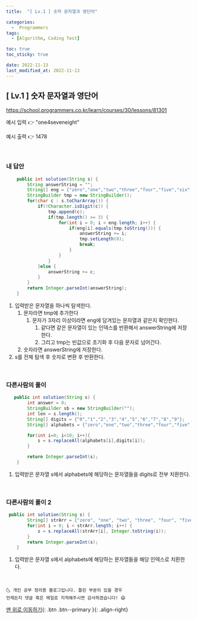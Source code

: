 ```yaml
---
title:  "[ Lv.1 ] 숫자 문자열과 영단어" 

categories:
  -  Programmers
tags:
  - [Algorithm, Coding Test]

toc: true
toc_sticky: true

date: 2022-11-13
last_modified_at: 2022-11-13
---
```



## [ Lv.1 ] 숫자 문자열과 영단어


<a>https://school.programmers.co.kr/learn/courses/30/lessons/81301</a>

예시 입력 👉 "one4seveneight"

예시 출력 👉 1478	


<br>

### 내 답안


```java
    public int solution(String s) {
        String answerString = "";
        String[] eng = {"zero","one","two","three","four","five","six","seven","eight","nine"};
        StringBuilder tmp = new StringBuilder();
        for(char c : s.toCharArray()) {
        	if(!Character.isDigit(c)) {
        		tmp.append(c);
        		if(tmp.length() >= 3) {
	        		for(int i = 0; i < eng.length; i++) {
	        			if(eng[i].equals(tmp.toString())) {
	        				answerString += i;
	        				tmp.setLength(0);
	        				break;
	        			}
        			}
        		}
        	}else {
        		answerString += c;
        	}    	
        }
        return Integer.parseInt(answerString);
    }


```
1. 입력받은 문자열을 하나씩 탐색한다.
	1. 문자라면 tmp에 추가한다
		1. 문자가 3자리 이상이라면 eng에 담겨있는 문자열과 같은지 확인한다.
			1. 같다면 같은 문자열이 있는 인덱스를 반환해서 answerString에 저장한다.
			2. 그리고 tmp는 빈값으로 초기화 후 다음 문자로 넘어간다.
	2. 숫자라면 answerString에 저장한다.
2. s를 전체 탐색 후 숫자로 변환 후 반환한다.


<br>

### 다른사람의 풀이


```java
   public int solution(String s) {
        int answer = 0;
        StringBuilder sb = new StringBuilder("");
        int len = s.length();
        String[] digits = {"0","1","2","3","4","5","6","7","8","9"};
        String[] alphabets = {"zero","one","two","three","four","five","six","seven","eight","nine"};

        for(int i=0; i<10; i++){
            s = s.replaceAll(alphabets[i],digits[i]);
        }

        return Integer.parseInt(s);
    }
```
1. 입력받은 문자열 s에서 alphabets에 해당하는 문자열들을 digits로 전부 치환한다.

<br>

### 다른사람의 풀이 2


```java
 public int solution(String s) {
        String[] strArr = {"zero", "one", "two", "three", "four", "five", "six", "seven", "eight", "nine"};
        for(int i = 0; i < strArr.length; i++) {
            s = s.replaceAll(strArr[i], Integer.toString(i));
        }
        return Integer.parseInt(s);
    }
```
1. 입력받은 문자열 s에서 alphabets에 해당하는 문자열들을 해당 인덱스로 치환한다.
<br>




    🌜 개인 공부 정리용 블로그입니다. 틀린 부분이 있을 경우 
    언제든지 댓글 혹은 메일로 지적해주시면 감사하겠습니다! 😄

[맨 위로 이동하기](#){: .btn .btn--primary }{: .align-right}